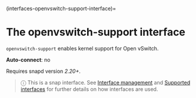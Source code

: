 (interfaces-openvswitch-support-interface)=
# The openvswitch-support interface

`openvswitch-support` enables kernel support for Open vSwitch.

**Auto-connect**: no

Requires snapd version _2.20+_.

> ⓘ  This is a snap interface. See [Interface management](/) and [Supported interfaces](/interfaces/index) for further details on how interfaces are used.

